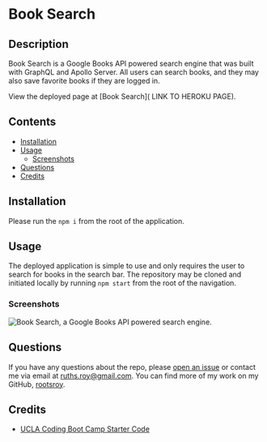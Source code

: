 # Book Search

## Description

Book Search is a Google Books API powered search engine that was built with GraphQL and Apollo Server. All users can search books, and they may also save favorite books if they are logged in.

View the deployed page at [Book Search]( LINK TO HEROKU PAGE).

## Contents

- [Installation](#Installation)
- [Usage](#Usage)
  - [Screenshots](#Screenshots)
- [Questions](#Questions)
- [Credits](#Credits)

## Installation

Please run the `npm i` from the root of the application.

## Usage

The deployed application is simple to use and only requires the user to search for books in the search bar. The repository may be cloned and initiated locally by running `npm start` from the root of the navigation.

### Screenshots

![Book Search, a Google Books API powered search engine.](/assets/images/screenshot.png)

## Questions

If you have any questions about the repo, please [open an issue](https://github.com/rootsroy/module-21-booksearch/issues) or contact me via email at ruths.roy@gmail.com. You can find more of my work on my GitHub, [rootsroy](https://github.com/rootsroy?tab=repositories).

## Credits

- [UCLA Coding Boot Camp Starter Code](https://github.com/coding-boot-camp/solid-broccoli)
